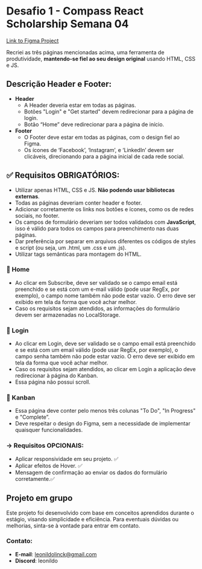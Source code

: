 # Desafio 1 - Compass React Scholarship Semana 04

[Link to Figma Project](https://www.figma.com/design/mWF2RXDdhEDVorfxHTLkH1/Challenge-1---Nov24?node-id=0-1&node-type=canvas&t=vt0B4RxOGz99fYbf-0)


Recriei as três páginas mencionadas acima, uma ferramenta de produtividade, **mantendo-se fiel ao seu design original** usando HTML, CSS e JS.


## Descrição Header e Footer:

- **Header**
    - A Header deveria estar em todas as páginas.
    - Botões "Login" e "Get started" devem redirecionar para a página de login.
    - Botão “Home” deve redirecionar para a página de início.
- **Footer**
    - O Footer deve estar em todas as páginas, com o design fiel ao Figma.
    - Os ícones de ‘Facebook’, ‘Instagram’, e ‘LinkedIn’ devem ser clicáveis, direcionando para a página inicial de cada rede social.

## ✅ Requisitos **OBRIGATÓRIOS**:

- Utilizar apenas HTML, CSS e JS. **Não podendo usar bibliotecas externas**.
- Todas as páginas deveriam conter header e footer.
- Adicionar corretamente os links nos botões e ícones, como os de redes sociais, no footer.
- Os campos de formulário deveriam ser todos validados com **JavaScript**, isso é válido para todos os campos para preenchimento nas duas páginas.
- Dar preferência por separar em arquivos diferentes os códigos de styles e script (ou seja, um .html, um .css e um .js).
- Utilizar tags semânticas para montagem do HTML.


### 🔶 Home

- Ao clicar em Subscribe, deve ser validado se o campo email está preenchido e se está com um e-mail válido (pode usar RegEx, por exemplo), o campo nome também não pode estar vazio. O erro deve ser exibido em tela da forma que você achar melhor.
- Caso os requisitos sejam atendidos, as informações do formulário devem ser armazenadas no LocalStorage.

### 🔶 Login

- Ao clicar em Login, deve ser validado se o campo email está preenchido e se está com um email válido (pode usar RegEx, por exemplo), o campo senha também não pode estar vazio. O erro deve ser exibido em tela da forma que você achar melhor.
- Caso os requisitos sejam atendidos, ao clicar em Login a aplicação deve redirecionar à página do Kanban.
- Essa página não possui scroll.

### 🔶 Kanban

- Essa página deve conter pelo menos três colunas "To Do", "In Progress" e "Complete”.
- Deve respeitar o design do Figma, sem a necessidade de implementar quaisquer funcionalidades.

### → Requisitos **OPCIONAIS**:

- Aplicar responsividade em seu projeto. ✅
- Aplicar efeitos de Hover. ✅
- Mensagem de confirmação ao enviar os dados do formulário corretamente.✅

## Projeto em grupo

Este projeto foi desenvolvido com base em conceitos aprendidos durante o estágio, visando simplicidade e eficiência. Para eventuais dúvidas ou melhorias, sinta-se à vontade para entrar em contato.

### Contato:
- **E-mail**: leonildolinck@gmail.com 
- **Discord**: leonildo
